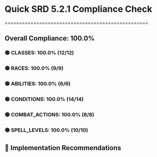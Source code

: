 # Quick SRD 5.2.1 Compliance Check
==================================================

## Overall Compliance: 100.0%

### 🟢 CLASSES: 100.0% (12/12)

### 🟢 RACES: 100.0% (9/9)

### 🟢 ABILITIES: 100.0% (6/6)

### 🟢 CONDITIONS: 100.0% (14/14)

### 🟢 COMBAT_ACTIONS: 100.0% (8/8)

### 🟢 SPELL_LEVELS: 100.0% (10/10)

## 🎯 Implementation Recommendations
